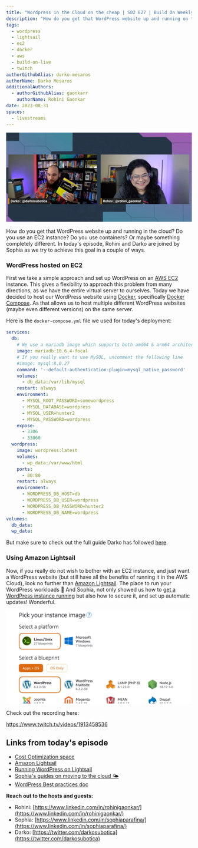 ```yaml
---
title: "Wordpress in the Cloud on the cheap | S02 E27 | Build On Weekly"
description: "How do you get that WordPress website up and running on the cloud?"
tags:
  - wordpress
  - lightsail
  - ec2
  - docker
  - aws
  - build-on-live
  - twitch
authorGithubAlias: darko-mesaros
authorName: Darko Mesaros
additionalAuthors: 
  - authorGithubAlias: gaonkarr
    authorName: Rohini Gaonkar
date: 2023-08-31
spaces:
  - livestreams
---
```


![Screenshot of Rohini and Darko, while Darko is holding a 'for dummies' book](images/wpfordarko.webp "WordPress for Darko")

How do you get that WordPress website up and running in the cloud? Do you use an EC2 instance? Do you use containers? Or maybe something completely different. In today's episode, Rohini and Darko are joined by Sophia as we try to achieve this goal in a couple of ways.

### WordPress hosted on EC2

First we take a simple approach and set up WordPress on an [AWS EC2](https://go.aws/3YX93ou) instance. This gives a flexibility to approach this problem from many directions, as we have the entire virtual server to ourselves. Today we have decided to host our WordPress website using [Docker](https://docs.docker.com/engine/install/ubuntu/), specifically [Docker Compose](https://docs.docker.com/compose/). As that allows us to host multiple different WordPress websites (maybe even different versions) on the same server.

Here is the `docker-compose.yml` file we used for today's deployment:

```yaml
services:
  db:
    # We use a mariadb image which supports both amd64 & arm64 architecture
    image: mariadb:10.6.4-focal
    # If you really want to use MySQL, uncomment the following line
    #image: mysql:8.0.27
    command: '--default-authentication-plugin=mysql_native_password'
    volumes:
      - db_data:/var/lib/mysql
    restart: always
    environment:
      - MYSQL_ROOT_PASSWORD=somewordpress
      - MYSQL_DATABASE=wordpress
      - MYSQL_USER=hunter2
      - MYSQL_PASSWORD=wordpress
    expose:
      - 3306
      - 33060
  wordpress:
    image: wordpress:latest
    volumes:
      - wp_data:/var/www/html
    ports:
      - 80:80
    restart: always
    environment:
      - WORDPRESS_DB_HOST=db
      - WORDPRESS_DB_USER=wordpress
      - WORDPRESS_DB_PASSWORD=hunter2
      - WORDPRESS_DB_NAME=wordpress
volumes:
  db_data:
  wp_data:
```

But make sure to check out the full guide Darko has followed [here](https://github.com/docker/awesome-compose/tree/master/official-documentation-samples/wordpress/).

### Using Amazon Lightsail

Now, if you really do not wish to bother with an EC2 instance, and just want a WordPress website (but still have all the benefits of running it in the AWS Cloud), look no further than [Amazon Lightsail](https://go.aws/44sVChe). The place to run your WordPress workloads 👏 And Sophia, not only showed us how to [get a WordPress instance running](https://go.aws/3PuISCJ) but also how to secure it, and set up automatic updates! Wonderful.

![Screenshot of the WordPress creation screen on Amazon Lightsail](images/lightsail.webp)

Check out the recording here:

https://www.twitch.tv/videos/1913458536

## Links from today's episode

- [Cost Optimization space](https://community.aws/cost-optimization)
- [Amazon Lightsail](https://go.aws/44sVChe)
- [Running WordPress on Lightsail](https://go.aws/3PuISCJ)
- [Sophia's guides on moving to the cloud 🌤️](https://bit.ly/45MCOex)
- [WordPress Best practices doc](https://go.aws/3OZlZph)

**Reach out to the hosts and guests:**

- Rohini: [https://www.linkedin.com/in/rohinigaonkar/](https://www.linkedin.com/in/rohinigaonkar/)
- Sophia: [https://www.linkedin.com/in/sophiaparafina/](https://www.linkedin.com/in/sophiaparafina/)
- Darko: [https://twitter.com/darkosubotica](https://twitter.com/darkosubotica)
